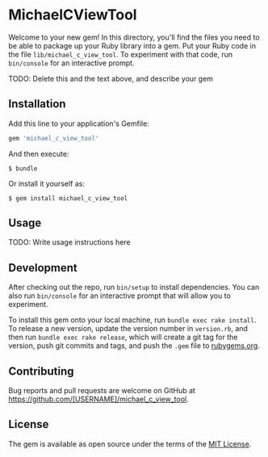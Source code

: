 # MichaelCViewTool

Welcome to your new gem! In this directory, you'll find the files you need to be able to package up your Ruby library into a gem. Put your Ruby code in the file `lib/michael_c_view_tool`. To experiment with that code, run `bin/console` for an interactive prompt.

TODO: Delete this and the text above, and describe your gem

## Installation

Add this line to your application's Gemfile:

```ruby
gem 'michael_c_view_tool'
```

And then execute:

    $ bundle

Or install it yourself as:

    $ gem install michael_c_view_tool

## Usage

TODO: Write usage instructions here

## Development

After checking out the repo, run `bin/setup` to install dependencies. You can also run `bin/console` for an interactive prompt that will allow you to experiment.

To install this gem onto your local machine, run `bundle exec rake install`. To release a new version, update the version number in `version.rb`, and then run `bundle exec rake release`, which will create a git tag for the version, push git commits and tags, and push the `.gem` file to [rubygems.org](https://rubygems.org).

## Contributing

Bug reports and pull requests are welcome on GitHub at https://github.com/[USERNAME]/michael_c_view_tool.


## License

The gem is available as open source under the terms of the [MIT License](http://opensource.org/licenses/MIT).

